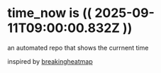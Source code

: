 # time_now is (( 2025-09-11T09:00:00.832Z ))

an automated repo that shows the currnent time

inspired by [breakingheatmap](https://github.com/breakingheatmap/breakingheatmap)